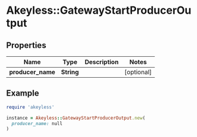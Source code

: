# Akeyless::GatewayStartProducerOutput

## Properties

| Name | Type | Description | Notes |
| ---- | ---- | ----------- | ----- |
| **producer_name** | **String** |  | [optional] |

## Example

```ruby
require 'akeyless'

instance = Akeyless::GatewayStartProducerOutput.new(
  producer_name: null
)
```

